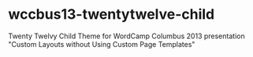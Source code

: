 wccbus13-twentytwelve-child
===========================

Twenty Twelvy Child Theme for WordCamp Columbus 2013 presentation "Custom Layouts without Using Custom Page Templates"
